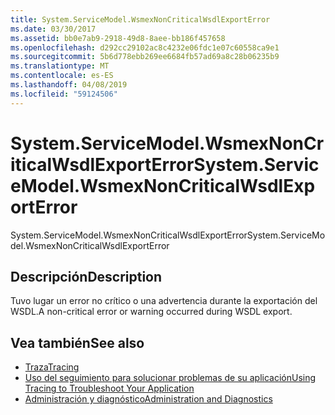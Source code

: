 ```yaml
---
title: System.ServiceModel.WsmexNonCriticalWsdlExportError
ms.date: 03/30/2017
ms.assetid: bb0e7ab9-2918-49d8-8aee-bb186f457658
ms.openlocfilehash: d292cc29102ac8c4232e06fdc1e07c60558ca9e1
ms.sourcegitcommit: 5b6d778ebb269ee6684fb57ad69a8c28b06235b9
ms.translationtype: MT
ms.contentlocale: es-ES
ms.lasthandoff: 04/08/2019
ms.locfileid: "59124506"
---
```

# <a name="systemservicemodelwsmexnoncriticalwsdlexporterror"></a><span data-ttu-id="66ead-102">System.ServiceModel.WsmexNonCriticalWsdlExportError</span><span class="sxs-lookup"><span data-stu-id="66ead-102">System.ServiceModel.WsmexNonCriticalWsdlExportError</span></span>
<span data-ttu-id="66ead-103">System.ServiceModel.WsmexNonCriticalWsdlExportError</span><span class="sxs-lookup"><span data-stu-id="66ead-103">System.ServiceModel.WsmexNonCriticalWsdlExportError</span></span>  
  
## <a name="description"></a><span data-ttu-id="66ead-104">Descripción</span><span class="sxs-lookup"><span data-stu-id="66ead-104">Description</span></span>  
 <span data-ttu-id="66ead-105">Tuvo lugar un error no crítico o una advertencia durante la exportación del WSDL.</span><span class="sxs-lookup"><span data-stu-id="66ead-105">A non-critical error or warning occurred during WSDL export.</span></span>  
  
## <a name="see-also"></a><span data-ttu-id="66ead-106">Vea también</span><span class="sxs-lookup"><span data-stu-id="66ead-106">See also</span></span>

- [<span data-ttu-id="66ead-107">Traza</span><span class="sxs-lookup"><span data-stu-id="66ead-107">Tracing</span></span>](../../../../../docs/framework/wcf/diagnostics/tracing/index.md)
- [<span data-ttu-id="66ead-108">Uso del seguimiento para solucionar problemas de su aplicación</span><span class="sxs-lookup"><span data-stu-id="66ead-108">Using Tracing to Troubleshoot Your Application</span></span>](../../../../../docs/framework/wcf/diagnostics/tracing/using-tracing-to-troubleshoot-your-application.md)
- [<span data-ttu-id="66ead-109">Administración y diagnóstico</span><span class="sxs-lookup"><span data-stu-id="66ead-109">Administration and Diagnostics</span></span>](../../../../../docs/framework/wcf/diagnostics/index.md)
